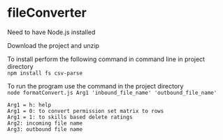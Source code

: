 # fileConverter
Need to have Node.js installed  

Download the project and unzip  

To install perform the following command in command line in project directory  
`npm install fs csv-parse`  
  
To run the program use the command in the project directory  
`node formatConvert.js Arg1 'inbound_file_name' 'outbound_file_name'`  

```
Arg1 = h: help
Arg1 = 0: to convert permission set matrix to rows
Arg1 = 1: to skills based delete ratings
Arg2: incoming file name
Arg3: outbound file name
```
